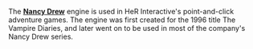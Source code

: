 The [**Nancy Drew**](https://wiki.scummvm.org/index.php?title=Nancy) engine is used in HeR Interactive's point-and-click adventure games. The engine was first created for the 1996 title The Vampire Diaries, and later went on to be used in most of the company's Nancy Drew series.